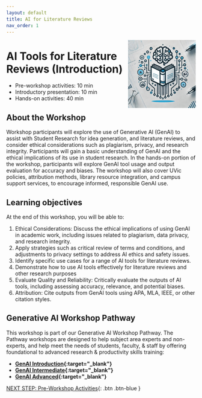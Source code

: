 ```yaml
---
layout: default
title: AI for Literature Reviews 
nav_order: 1
---
```

<img src="images/ai-lit-review-logo.jpeg" style="float:right;width:180px;" alt="decorative">

# AI Tools for Literature Reviews (Introduction)

- Pre-workshop activities: 10 min 
- Introductory presentation: 10 min
- Hands-on activities: 40 min

## About the Workshop 

Workshop participants will explore the use of Generative AI (GenAI) to assist with Student Research for idea generation, and literature reviews, and consider ethical considerations such as plagiarism, privacy, and research integrity. Participants will gain a basic understanding of GenAI and the ethical implications of its use in student research. In the hands-on portion of the workshop, participants will explore GenAI tool usage and output evaluation for accuracy and biases. The workshop will also cover UVic policies, attribution methods, library resource integration, and campus support services, to encourage informed, responsible GenAI use.

## Learning objectives

At the end of this workshop, you will be able to:

1. Ethical Considerations: Discuss the ethical implications of using GenAI in academic work, including issues related to plagiarism, data privacy, and research integrity.
2. Apply strategies such as critical review of terms and conditions, and adjustments to privacy settings to address AI ethics and safety issues.
3. Identify specific use cases for a range of AI tools for literature reviews.
4. Demonstrate how to use AI tools effectively for literature reviews and other research purposes
5. Evaluate Quality and Reliability: Critically evaluate the outputs of AI tools, including assessing accuracy, relevance, and potential biases.
6. Attribution: Cite outputs from GenAI tools using APA, MLA, IEEE, or other citation styles.

## Generative AI Workshop Pathway
This workshop is part of our Generative AI Workshop Pathway. The Pathway workshops are designed to help subject area experts and non-experts, and help meet the needs of students, faculty, & staff by offering foundational to advanced research & productivity skills training:

- **[GenAI Introduction](https://uviclibraries.github.io/genai-pathway/#introductory-workshops){:target="_blank"}**
- **[GenAI Intermediate](https://uviclibraries.github.io/genai-pathway/#intermediate-workshops){:target="_blank"}**
- **[GenAI Advanced](https://uviclibraries.github.io/genai-pathway/#intermediate-workshops){:target="_blank"}**
 
[NEXT STEP: Pre-Workshop Activities](pre-workshop.html){: .btn .btn-blue }
